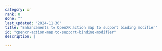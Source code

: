 ```yaml
---
category: xr
rank: 0
done: ""
last_updated: "2024-11-30"
title: "Enhancements to OpenXR action map to support binding modifier"
id: "openxr-action-map-to-support-binding-modifier"
description: |

---
```

